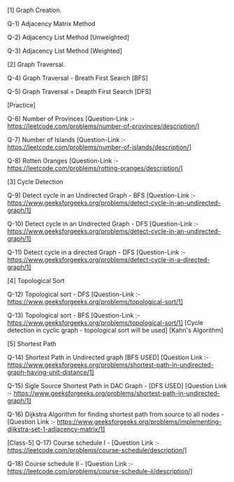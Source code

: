 [1] Graph Creation.

Q-1) Adjacency Matrix Method

Q-2) Adjacency List Method [Unweighted]

Q-3) Adjacency List Method [Weighted]

[2] Graph Traversal.

Q-4) Graph Traversal - Breath First Search [BFS]

Q-5) Graph Traversal = Deapth First Search [DFS]

[Practice]

Q-6) Number of Provinces [Question-Link :- https://leetcode.com/problems/number-of-provinces/description/]

Q-7) Number of Islands [Question-Link :- https://leetcode.com/problems/number-of-islands/description/]

Q-8) Rotten Oranges [Question-Link :- https://leetcode.com/problems/rotting-oranges/description/]

[3] Cycle Detection

Q-9) Detect cycle in an Undirected Graph - BFS [Question-Link :- https://www.geeksforgeeks.org/problems/detect-cycle-in-an-undirected-graph/1]

Q-10) Detect cycle in an Undirected Graph - DFS [Question-Link :- https://www.geeksforgeeks.org/problems/detect-cycle-in-an-undirected-graph/1]

Q-11) Detect cycle in a directed Graph - DFS [Question-Link :- https://www.geeksforgeeks.org/problems/detect-cycle-in-a-directed-graph/1]

[4] Topological Sort

Q-12) Topological sort - DFS [Question-Link :- https://www.geeksforgeeks.org/problems/topological-sort/1]

Q-13) Topological sort - BFS [Question-Link :- https://www.geeksforgeeks.org/problems/topological-sort/1] [Cycle detection in cyclic graph - topological sort will be used] [Kahn's Algorithm]

[5] Shortest Path 

Q-14) Shortest Path in Undirected graph [BFS USED] [Question Link :- https://www.geeksforgeeks.org/problems/shortest-path-in-undirected-graph-having-unit-distance/1]

Q-15) Sigle Source Shortest Path in DAC Graph - [DFS USED] [Question Link :- https://www.geeksforgeeks.org/problems/shortest-path-in-undirected-graph/1]

Q-16) Dijkstra Algorithm for finding shortest path from source to all nodes - [Question Link :- https://www.geeksforgeeks.org/problems/implementing-dijkstra-set-1-adjacency-matrix/1]

[Class-5] 
Q-17) Course schedule I - [Question Link :- https://leetcode.com/problems/course-schedule/description/]

Q-18) Course schedule II - [Question Link :- https://leetcode.com/problems/course-schedule-ii/description/]
